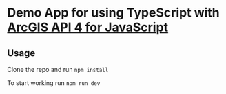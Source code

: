 # Demo App for using TypeScript with [ArcGIS API 4 for JavaScript](https://developers.arcgis.com/javascript/)

## Usage

Clone the repo and run `npm install`

To start working run `npm run dev`